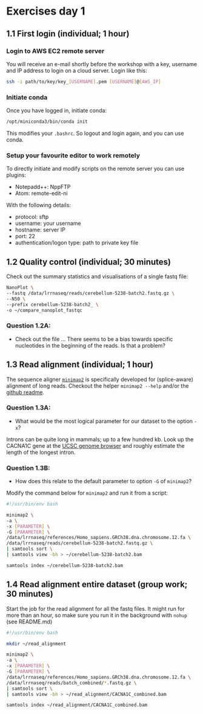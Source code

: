 # Exercises day 1

## 1.1 First login (individual; 1 hour)

### Login to AWS EC2 remote server
You will receive an e-mail shortly before the workshop with a key, username and IP address to login on a cloud server.
Login like this:

```sh
ssh -i path/to/key/key_[USERNAME].pem [USERNAME]@[AWS_IP]
```

### Initiate conda

Once you have logged in, initiate conda:

```sh
/opt/miniconda3/bin/conda init
```

This modifies your `.bashrc`. So logout and login again, and you can use conda.

### Setup your favourite editor to work remotely

To directly initiate and modify scripts on the remote server you can use plugins:
* Notepadd++: NppFTP
* Atom: remote-edit-ni

With the following details:
* protocol: sftp
* username: your username
* hostname: server IP
* port: 22
* authentication/logon type: path to private key file

## 1.2 Quality control (individual; 30 minutes)

Check out the summary statistics and visualisations of a single fastq file:

```sh
NanoPlot \
--fastq /data/lrrnaseq/reads/cerebellum-5238-batch2.fastq.gz \
--N50 \
--prefix cerebellum-5238-batch2_ \
-o ~/compare_nanoplot_fastqc
```

### Question 1.2A:
* Check out the file ... There seems to be a bias towards specific nucleotides in the beginning of the reads. Is that a problem?

## 1.3 Read alignment (individual; 1 hour)

The sequence aligner [`minimap2`](https://github.com/lh3/minimap2) is specifically developed for (splice-aware) alignment of long reads. Checkout the helper `minimap2 --help` and/or the [github readme](https://github.com/lh3/minimap2).

### Question 1.3A:
* What would be the most logical parameter for our dataset to the option `-x`?

Introns can be quite long in mammals; up to a few hundred kb. Look up the CACNA1C gene at the [UCSC genome browser](https://genome-euro.ucsc.edu/cgi-bin/hgGateway?redirect=manual&source=genome.ucsc.edu) and roughly estimate the length of the longest intron.

### Question 1.3B:
* How does this relate to the default parameter to option `-G` of `minimap2`?

Modify the command below for `minimap2` and run it from a script:

```sh
#!/usr/bin/env bash

minimap2 \
-a \
-x [PARAMETER] \
-G [PARAMETER] \
/data/lrrnaseq/references/Homo_sapiens.GRCh38.dna.chromosome.12.fa \
/data/lrrnaseq/reads/cerebellum-5238-batch2.fastq.gz \
| samtools sort \
| samtools view -bh > ~/cerebellum-5238-batch2.bam

samtools index ~/cerebellum-5238-batch2.bam
```

## 1.4 Read alignment entire dataset (group work; 30 minutes)

Start the job for the read alignment for all the fastq files. It might run for more than an hour, so make sure you run it in the background with `nohup` (see README.md)

```sh
#!/usr/bin/env bash

mkdir ~/read_alignment

minimap2 \
-a \
-x [PARAMETER] \
-G [PARAMETER] \
/data/lrrnaseq/references/Homo_sapiens.GRCh38.dna.chromosome.12.fa \
/data/lrrnaseq/reads/batch_combined/*.fastq.gz \
| samtools sort \
| samtools view -bh > ~/read_alignment/CACNA1C_combined.bam

samtools index ~/read_alignment/CACNA1C_combined.bam
```
